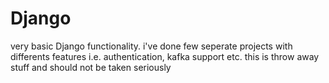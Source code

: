 # Django
very basic Django functionality.
i've done few seperate projects with differents features i.e. authentication, kafka support etc.
this is throw away stuff and should not be taken seriously
